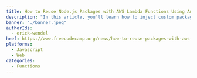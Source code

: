 ```yaml
---
title: How to Reuse Node.js Packages with AWS Lambda Functions Using Amplify and Lambda Layers
description: "In this article, you'll learn how to inject custom packages on AWS Lambda Functions' Runtime by using AWS Lambda Layers. You'll also use Amplify to develop, deploy, and distribute your applications."
banner: "./banner.jpeg"
authorIds:
  - erick-wendel
href: https://www.freecodecamp.org/news/how-to-reuse-packages-with-aws-lambda-functions-using-amplify/
platforms:
  - Javascript
  - Web
categories:
  - Functions
---
```

